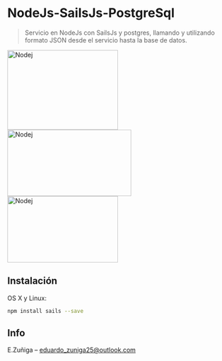 # NodeJs-SailsJs-PostgreSql
> Servicio en NodeJs con SailsJs y postgres, llamando y utilizando formato JSON desde el servicio hasta la base de datos.

<img src="https://user-images.githubusercontent.com/10048889/41637043-5c35bd72-7417-11e8-9e94-22fb663f1049.png" alt="Nodej" width="250px" height="180px"/>
<img src="https://user-images.githubusercontent.com/10048889/41637110-c82041b0-7417-11e8-85cb-30838b4d2c45.png" alt="Nodej" width="280px" height="150px"/>
<img src="https://user-images.githubusercontent.com/10048889/41637152-13e4ba72-7418-11e8-8110-e5f829d8c96a.png" alt="Nodej" width="250px" height="150px"/>

## Instalación

OS X y Linux:

```sh
npm install sails --save
```
## Info

E.Zuñiga  – eduardo_zuniga25@outlook.com
